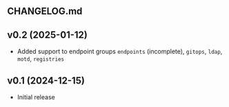 ## CHANGELOG.md

## v0.2 (2025-01-12)

- Added support to endpoint groups `endpoints` (incomplete), `gitops`, `ldap`, `motd`, `registries`

## v0.1 (2024-12-15)

- Initial release
